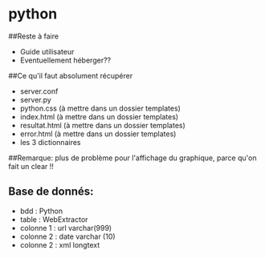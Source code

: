 # python

##Reste à faire 
* Guide utilisateur
* Eventuellement héberger?? 

##Ce qu'il faut absolument récupérer
* server.conf
* server.py
* python.css (à mettre dans un dossier templates)
* index.html (à mettre dans un dossier templates)
* resultat.html (à mettre dans un dossier templates)
* error.html (à mettre dans un dossier templates)
* les 3 dictionnaires

##Remarque: plus de problème pour l'affichage du graphique, parce qu'on fait un clear !!

## Base de donnés: 
* bdd : Python
* table : WebExtractor
* colonne 1 : url varchar(999)
* colonne 2 : date varchar (10)
* colonne 2 : xml longtext
